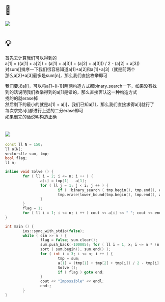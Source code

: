 # 🔗
<a href="https://www.luogu.com.cn/problem/P1286"><img src="https://i.loli.net/2021/10/29/zGeO5NELJIS9W8t.png"></a>

# 💡
首先去计算我们可以得到的  
a[1] = ((a[1] + a[2]) + (a[1] + a[3]) + (a[2] + a[3])) / 2 - (a[2] + a[3])  
对sum[]排序一下我们很容易知道a[1]+a[2]和a[1]+a[3]（就是前两个  
那么a[2]+a[3]最多是sum[n]，那么我们直接枚举即可  
  
我们要求a[i]，可以将a[1~(i-1)]两两构造方式都binary_search一下，如果没有找到的话说明我们枚举得到的a[1]是错的，那么直接否认这一种构造方式  
找的的就erase掉  
然后剩下的最小的就是a[1] + a[i]，我们已知a[1]，那么我们直接求得a[i]就行了  
每次求完a[i]都进行上述的二分erase即可  
如果删完的话说明构造正确  

# <img src="https://img-blog.csdnimg.cn/20210713144601841.png" >
```cpp
const ll N = 150;
ll a[N];
vector<ll> sum, tmp;
bool flag;
ll n; 

inline void Solve () {
        for ( ll i = 2; i <= n; i ++ ) {
                a[i] = tmp[1] - a[1];
                for ( ll j = 1; j < i; j ++ ) {
                        if ( !binary_search ( tmp.begin(), tmp.end(), a[j] + a[i]) ) return;
                        tmp.erase(lower_bound(tmp.begin(), tmp.end(), a[i] + a[j]));
                }
        }
        flag = 1;
        for ( ll i = 1; i <= n; i ++ ) cout << a[i] << " "; cout << endl;
}

int main () {
        ios::sync_with_stdio(false);
        while ( cin >> n ) {
                flag = false; sum.clear();
                sum.push_back(-100005); for ( ll i = 1, x; i <= n * (n - 1) / 2; i ++ ) cin >> x, sum.push_back(x);
                sort ( sum.begin(), sum.end() );
                for ( int i = 3; i <= n; i ++ ) {
                        tmp = sum;
                        a[1] = (tmp[1] + tmp[2] + tmp[i]) / 2 - tmp[i];
                        Solve ();
                        if ( flag ) goto end;
                }
                cout << "Impossible" << endl;
                end:;
        }
}
```
